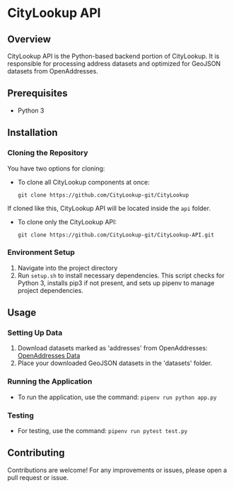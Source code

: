 # CityLookup API

## Overview
CityLookup API is the Python-based backend portion of CityLookup. It is responsible for processing address datasets and optimized for GeoJSON datasets from OpenAddresses.

## Prerequisites
- Python 3

## Installation

### Cloning the Repository
You have two options for cloning:

- To clone all CityLookup components at once:

  `git clone https://github.com/CityLookup-git/CityLookup`

If cloned like this, CityLookup API will be located inside the `api` folder.

- To clone only the CityLookup API:

  `git clone https://github.com/CityLookup-git/CityLookup-API.git`

### Environment Setup
1. Navigate into the project directory
2. Run `setup.sh` to install necessary dependencies. This script checks for Python 3, installs pip3 if not present, and sets up pipenv to manage project dependencies.

## Usage

### Setting Up Data
1. Download datasets marked as 'addresses' from OpenAddresses: [OpenAddresses Data](https://batch.openaddresses.io/data)
2. Place your downloaded GeoJSON datasets in the 'datasets' folder.

### Running the Application
- To run the application, use the command: `pipenv run python app.py`

### Testing
- For testing, use the command: `pipenv run pytest test.py`

## Contributing
Contributions are welcome! For any improvements or issues, please open a pull request or issue.
